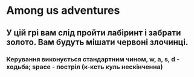 # Among us adventures
## У цій грі вам слід пройти лабіринт і забрати золото. Вам будуть мішати червоні злочинці. 
### Керування виконується стандартним чином, w, a, s, d - ходьба; space - постріл (к-ксть куль нескінченна)
